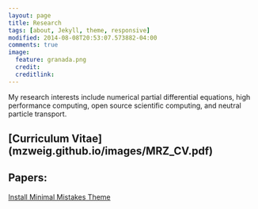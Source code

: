 ```yaml
---
layout: page
title: Research
tags: [about, Jekyll, theme, responsive]
modified: 2014-08-08T20:53:07.573882-04:00
comments: true
image:
  feature: granada.png
  credit: 
  creditlink: 
---
```


My research interests include numerical partial differential equations, high performance computing, open source scientific computing, and neutral particle transport. 

## [Curriculum Vitae] (mzweig.github.io/images/MRZ_CV.pdf)

## Papers:


<a markdown="0" href="{{ site.url }}/theme-setup" class="btn">Install Minimal Mistakes Theme</a>
